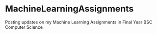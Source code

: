 # MachineLearningAssignments
Posting updates on my Machine Learning Assignments in Final Year BSC Computer Science 
